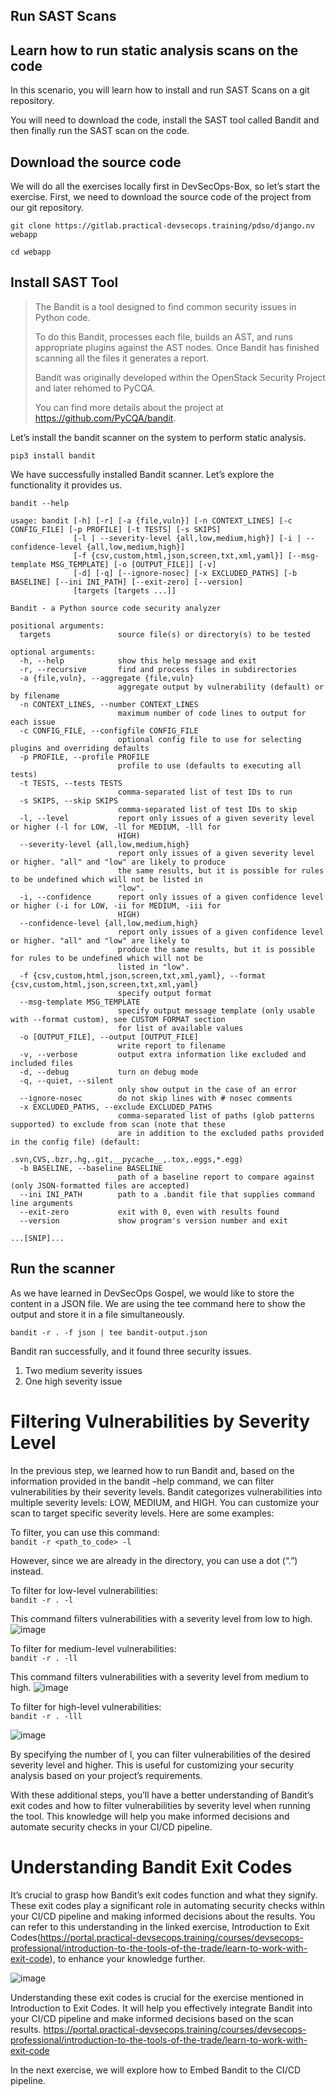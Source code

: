 Run SAST Scans
--------------

Learn how to run static analysis scans on the code
------------------------------------------------

In this scenario, you will learn how to install and run SAST Scans on a git repository.

You will need to download the code, install the SAST tool called Bandit and then finally run the SAST scan on the code.

Download the source code
----------

We will do all the exercises locally first in DevSecOps-Box, so let’s start the exercise.
First, we need to download the source code of the project from our git repository.

```
git clone https://gitlab.practical-devsecops.training/pdso/django.nv webapp

cd webapp
```
Install SAST Tool
----------

> The Bandit is a tool designed to find common security issues in Python code.
> 
> To do this Bandit, processes each file, builds an AST, and runs appropriate plugins against the AST nodes. Once Bandit has finished scanning all the files it generates a report.
> 
> Bandit was originally developed within the OpenStack Security Project and later rehomed to PyCQA.
> 
> You can find more details about the project at https://github.com/PyCQA/bandit.

Let’s install the bandit scanner on the system to perform static analysis.

```
pip3 install bandit
```
We have successfully installed Bandit scanner. Let’s explore the functionality it provides us.

```
bandit --help
```
```
usage: bandit [-h] [-r] [-a {file,vuln}] [-n CONTEXT_LINES] [-c CONFIG_FILE] [-p PROFILE] [-t TESTS] [-s SKIPS]
              [-l | --severity-level {all,low,medium,high}] [-i | --confidence-level {all,low,medium,high}]
              [-f {csv,custom,html,json,screen,txt,xml,yaml}] [--msg-template MSG_TEMPLATE] [-o [OUTPUT_FILE]] [-v]
              [-d] [-q] [--ignore-nosec] [-x EXCLUDED_PATHS] [-b BASELINE] [--ini INI_PATH] [--exit-zero] [--version]
              [targets [targets ...]]

Bandit - a Python source code security analyzer

positional arguments:
  targets               source file(s) or directory(s) to be tested

optional arguments:
  -h, --help            show this help message and exit
  -r, --recursive       find and process files in subdirectories
  -a {file,vuln}, --aggregate {file,vuln}
                        aggregate output by vulnerability (default) or by filename
  -n CONTEXT_LINES, --number CONTEXT_LINES
                        maximum number of code lines to output for each issue
  -c CONFIG_FILE, --configfile CONFIG_FILE
                        optional config file to use for selecting plugins and overriding defaults
  -p PROFILE, --profile PROFILE
                        profile to use (defaults to executing all tests)
  -t TESTS, --tests TESTS
                        comma-separated list of test IDs to run
  -s SKIPS, --skip SKIPS
                        comma-separated list of test IDs to skip
  -l, --level           report only issues of a given severity level or higher (-l for LOW, -ll for MEDIUM, -lll for
                        HIGH)
  --severity-level {all,low,medium,high}
                        report only issues of a given severity level or higher. "all" and "low" are likely to produce
                        the same results, but it is possible for rules to be undefined which will not be listed in
                        "low".
  -i, --confidence      report only issues of a given confidence level or higher (-i for LOW, -ii for MEDIUM, -iii for
                        HIGH)
  --confidence-level {all,low,medium,high}
                        report only issues of a given confidence level or higher. "all" and "low" are likely to
                        produce the same results, but it is possible for rules to be undefined which will not be
                        listed in "low".
  -f {csv,custom,html,json,screen,txt,xml,yaml}, --format {csv,custom,html,json,screen,txt,xml,yaml}
                        specify output format
  --msg-template MSG_TEMPLATE
                        specify output message template (only usable with --format custom), see CUSTOM FORMAT section
                        for list of available values
  -o [OUTPUT_FILE], --output [OUTPUT_FILE]
                        write report to filename
  -v, --verbose         output extra information like excluded and included files
  -d, --debug           turn on debug mode
  -q, --quiet, --silent
                        only show output in the case of an error
  --ignore-nosec        do not skip lines with # nosec comments
  -x EXCLUDED_PATHS, --exclude EXCLUDED_PATHS
                        comma-separated list of paths (glob patterns supported) to exclude from scan (note that these
                        are in addition to the excluded paths provided in the config file) (default:
                        .svn,CVS,.bzr,.hg,.git,__pycache__,.tox,.eggs,*.egg)
  -b BASELINE, --baseline BASELINE
                        path of a baseline report to compare against (only JSON-formatted files are accepted)
  --ini INI_PATH        path to a .bandit file that supplies command line arguments
  --exit-zero           exit with 0, even with results found
  --version             show program's version number and exit

...[SNIP]...
```
Run the scanner
----------

As we have learned in DevSecOps Gospel, we would like to store the content in a JSON file. We are using the tee command here to show the output and store it in a file simultaneously.

```
bandit -r . -f json | tee bandit-output.json
```

Bandit ran successfully, and it found three security issues.
1. Two medium severity issues
2. One high severity issue

# Filtering Vulnerabilities by Severity Level
In the previous step, we learned how to run Bandit and, based on the information provided in the bandit –help command, we can filter vulnerabilities by their severity levels. Bandit categorizes vulnerabilities into multiple severity levels: LOW, MEDIUM, and HIGH. You can customize your scan to target specific severity levels. Here are some examples:

To filter, you can use this command:
<br>`bandit -r <path_to_code> -l`

However, since we are already in the directory, you can use a dot (“.”) instead.

To filter for low-level vulnerabilities:<br>
`bandit -r . -l`

This command filters vulnerabilities with a severity level from low to high.
![image](https://github.com/user-attachments/assets/90da94a8-7877-444c-99ea-735833a4a1a6)

To filter for medium-level vulnerabilities:<br>
`bandit -r . -ll`

This command filters vulnerabilities with a severity level from medium to high.
![image](https://github.com/user-attachments/assets/bdd7af22-6b94-4e13-ae68-68e61ea1c001)

To filter for high-level vulnerabilities:<br>
`bandit -r . -lll`

![image](https://github.com/user-attachments/assets/5b36d210-5225-4a26-ac0d-91ce058e2391)

By specifying the number of l, you can filter vulnerabilities of the desired severity level and higher. This is useful for customizing your security analysis based on your project’s requirements.

With these additional steps, you’ll have a better understanding of Bandit’s exit codes and how to filter vulnerabilities by severity level when running the tool. This knowledge will help you make informed decisions and automate security checks in your CI/CD pipeline.

# Understanding Bandit Exit Codes
It’s crucial to grasp how Bandit’s exit codes function and what they signify. These exit codes play a significant role in automating security checks within your CI/CD pipeline and making informed decisions about the results. You can refer to this understanding in the linked exercise, Introduction to Exit Codes(https://portal.practical-devsecops.training/courses/devsecops-professional/introduction-to-the-tools-of-the-trade/learn-to-work-with-exit-code), to enhance your knowledge further.

![image](https://github.com/user-attachments/assets/ca89f938-f84b-4178-8300-578262610bd2)

Understanding these exit codes is crucial for the exercise mentioned in Introduction to Exit Codes. It will help you effectively integrate Bandit into your CI/CD pipeline and make informed decisions based on the scan results.
https://portal.practical-devsecops.training/courses/devsecops-professional/introduction-to-the-tools-of-the-trade/learn-to-work-with-exit-code

In the next exercise, we will explore how to Embed Bandit to the CI/CD pipeline.
